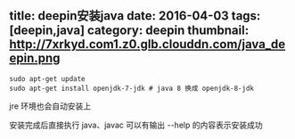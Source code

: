 title: deepin安装java
date: 2016-04-03
tags: [deepin,java]
category: deepin
thumbnail: http://7xrkyd.com1.z0.glb.clouddn.com/java_deepin.png
---

```shell
sudo apt-get update
sudo apt-get install openjdk-7-jdk # java 8 换成 openjdk-8-jdk
```

jre 环境也会自动安装上

安装完成后直接执行 java、javac 可以有输出 --help 的内容表示安装成功

